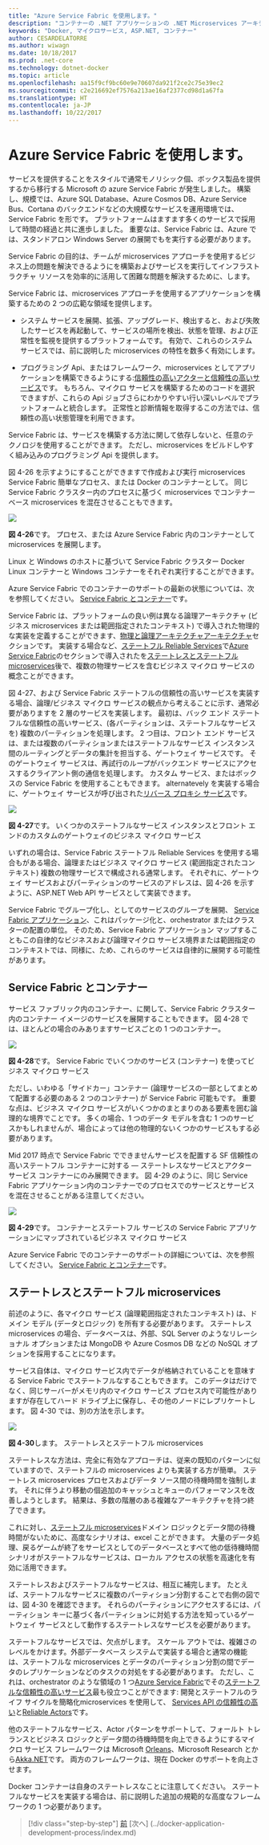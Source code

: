 ```yaml
---
title: "Azure Service Fabric を使用します。"
description: "コンテナーの .NET アプリケーションの .NET Microservices アーキテクチャ |Azure Service Fabric を使用します。"
keywords: "Docker, マイクロサービス, ASP.NET, コンテナー"
author: CESARDELATORRE
ms.author: wiwagn
ms.date: 10/18/2017
ms.prod: .net-core
ms.technology: dotnet-docker
ms.topic: article
ms.openlocfilehash: aa15f9cf9bc60e9e70607da921f2ce2c75e39ec2
ms.sourcegitcommit: c2e216692ef7576a213ae16af2377cd98d1a67fa
ms.translationtype: HT
ms.contentlocale: ja-JP
ms.lasthandoff: 10/22/2017
---
```

# <a name="using-azure-service-fabric"></a>Azure Service Fabric を使用します。

サービスを提供することをスタイルで通常モノリシック個、ボックス製品を提供するから移行する Microsoft の azure Service Fabric が発生しました。 構築し、規模では、Azure SQL Database、Azure Cosmos DB、Azure Service Bus、Cortana のバックエンドなどの大規模なサービスを運用環境では、Service Fabric を形です。 プラットフォームはますます多くのサービスで採用して時間の経過と共に進歩しました。 重要なは、Service Fabric は、Azure では、スタンドアロン Windows Server の展開でもを実行する必要があります。

Service Fabric の目的は、チームが microservices アプローチを使用するビジネス上の問題を解決できるようにを構築およびサービスを実行してインフラストラクチャ リソースを効率的に活用して困難な問題を解決するために、します。

Service Fabric は、microservices アプローチを使用するアプリケーションを構築するための 2 つの広範な領域を提供します。

-   システム サービスを展開、拡張、アップグレード、検出すると、および失敗したサービスを再起動して、サービスの場所を検出、状態を管理、および正常性を監視を提供するプラットフォームです。 有効で、これらのシステム サービスでは、前に説明した microservices の特性を数多く有効にします。

-   プログラミング Api、またはフレームワーク、microservices としてアプリケーションを構築できるようにする:[信頼性の高いアクターと信頼性の高いサービス](https://docs.microsoft.com/azure/service-fabric/service-fabric-choose-framework)です。 もちろん、マイクロ サービスを構築するためのコードを選択できますが、これらの Api ジョブさらにわかりやすい行い深いレベルでプラットフォームと統合します。 正常性と診断情報を取得するこの方法では、信頼性の高い状態管理を利用できます。

Service Fabric は、サービスを構築する方法に関して依存しないと、任意のテクノロジを使用することができます。 ただし、microservices をビルドしやすく組み込みのプログラミング Api を提供します。

図 4-26 を示すようにすることができますで作成および実行 microservices Service Fabric 簡単なプロセス、または Docker のコンテナーとして。 同じ Service Fabric クラスター内のプロセスに基づく microservices でコンテナー ベース microservices を混在させることもできます。

![](./media/image30.png)

**図 4-26**です。 プロセス、または Azure Service Fabric 内のコンテナーとして microservices を展開します。

Linux と Windows のホストに基づいて Service Fabric クラスター Docker Linux コンテナーと Windows コンテナーをそれぞれ実行することができます。

Azure Service Fabric でのコンテナーのサポートの最新の状態については、次を参照してください。 [Service Fabric とコンテナー](https://docs.microsoft.com/azure/service-fabric/service-fabric-containers-overview)です。

Service Fabric は、プラットフォームの良い例は異なる論理アーキテクチャ (ビジネス microservices または範囲指定されたコンテキスト) で導入された物理的な実装を定義することができます、[物理と論理アーキテクチャアーキテクチャ](#logical-architecture-versus-physical-architecture)セクションです。 実装する場合など、[ステートフル Reliable Services](https://docs.microsoft.com/azure/service-fabric/service-fabric-reliable-services-introduction)で[Azure Service Fabric](https://docs.microsoft.com/azure/service-fabric/service-fabric-overview)のセクションで導入されたを[ステートレスとステートフル microservices](#stateless-versus-stateful-microservices)後で、複数の物理サービスを含むビジネス マイクロ サービスの概念ことができます。

図 4-27、および Service Fabric ステートフルの信頼性の高いサービスを実装する場合、論理/ビジネス マイクロ サービスの観点から考えることに示す、通常必要がありますを 2 層のサービスを実装します。 最初は、バック エンド ステートフルな信頼性の高いサービス、(各パーティションは、ステートフルなサービスを) 複数のパーティションを処理します。 2 つ目は、フロント エンド サービスは、または複数のパーティションまたはステートフルなサービス インスタンス間のルーティングとデータの集計を担当する、ゲートウェイ サービスです。 そのゲートウェイ サービスは、再試行のループがバックエンド サービスにアクセスするクライアント側の通信を処理します。
カスタム サービス、またはボックスの Service Fabric を使用することもできます。 alternatevely を実装する場合に、ゲートウェイ サービスが呼び出された[リバース プロキシ サービス](https://docs.microsoft.com/azure/service-fabric/service-fabric-reverseproxy)です。

![](./media/image31.png)

**図 4-27**です。 いくつかのステートフルなサービス インスタンスとフロント エンドのカスタムのゲートウェイのビジネス マイクロ サービス

いずれの場合は、Service Fabric ステートフル Reliable Services を使用する場合もがある場合、論理またはビジネス マイクロ サービス (範囲指定されたコンテキスト) 複数の物理サービスで構成される通常します。 それぞれに、ゲートウェイ サービスおよびパーティションのサービスのアドレスは、図 4-26 を示すように、ASP.NET Web API サービスとして実装できます。

Service Fabric でグループ化し、としてのサービスのグループを展開、 [Service Fabric アプリケーション](https://docs.microsoft.com/azure/service-fabric/service-fabric-application-model)、これはパッケージ化と、orchestrator またはクラスターの配置の単位。 そのため、Service Fabric アプリケーション マップすることもこの自律的なビジネスおよび論理マイクロ サービス境界または範囲指定のコンテキストでは、同様に、ため、これらのサービスは自律的に展開する可能性があります。

## <a name="service-fabric-and-containers"></a>Service Fabric とコンテナー

サービス ファブリック内のコンテナー、に関して、Service Fabric クラスター内のコンテナー イメージのサービスを展開することもできます。 図 4-28 では、ほとんどの場合のみありますサービスごとの 1 つのコンテナー。

![](./media/image32.png)

**図 4-28**です。 Service Fabric でいくつかのサービス (コンテナー) を使ってビジネス マイクロ サービス

ただし、いわゆる「サイドカー」コンテナー (論理サービスの一部としてまとめて配置する必要のある 2 つのコンテナー) が Service Fabric 可能もです。 重要な点は、ビジネス マイクロ サービスがいくつかのまとまりのある要素を囲む論理的な境界でことです。 多くの場合、1 つのデータ モデルを含む 1 つのサービスかもしれませんが、場合によっては他の物理的ないくつかのサービスもする必要があります。

Mid 2017 時点で Service Fabric でできませんサービスを配置する SF 信頼性の高いステートフル コンテナーに対する — ステートレスなサービスとアクター サービス コンテナーにのみ展開できます。 図 4-29 のように、同じ Service Fabric アプリケーション内のコンテナーでのプロセスでのサービスとサービスを混在させることがある注意してください。

![](./media/image33.png)

**図 4-29**です。 コンテナーとステートフル サービスの Service Fabric アプリケーションにマップされているビジネス マイクロ サービス

Azure Service Fabric でのコンテナーのサポートの詳細については、次を参照してください。 [Service Fabric とコンテナー](https://docs.microsoft.com/azure/service-fabric/service-fabric-containers-overview)です。

## <a name="stateless-versus-stateful-microservices"></a>ステートレスとステートフル microservices

前述のように、各マイクロ サービス (論理範囲指定されたコンテキスト) は、ドメイン モデル (データとロジック) を所有する必要があります。 ステートレス microservices の場合、データベースは、外部、SQL Server のようなリレーショナル オプションまたは MongoDB や Azure Cosmos DB などの NoSQL オプションを採用することになります。

サービス自体は、マイクロ サービス内でデータが格納されていることを意味する Service Fabric でステートフルなすることもできます。 このデータはだけでなく、同じサーバーがメモリ内のマイクロ サービス プロセス内で可能性がありますが存在してハード ドライブ上に保存し、その他のノードにレプリケートします。 図 4-30 では、別の方法を示します。

![](./media/image34.png)

**図 4-30**します。 ステートレスとステートフル microservices

ステートレスな方法は、完全に有効なアプローチは、従来の既知のパターンに似ていますので、ステートフルの microservices よりも実装する方が簡単。 ステートレス microservices プロセスおよびデータ ソース間の待機時間を強制します。 それに伴うより移動の個追加のキャッシュとキューのパフォーマンスを改善しようとします。 結果は、多数の階層のある複雑なアーキテクチャを持つ終了できます。

これに対し、[ステートフル microservices](https://docs.microsoft.com/azure/service-fabric/service-fabric-reliable-services-introduction#when-to-use-reliable-services-apis)ドメイン ロジックとデータ間の待機時間がないために、高度なシナリオは、excel ことができます。 大量のデータ処理、戻るゲームが終了をサービスとしてのデータベースとすべて他の低待機時間シナリオがステートフルなサービスは、ローカル アクセスの状態を高速化を有効に活用できます。

ステートレスおよびステートフルなサービスは、相互に補完します。 たとえば、ステートフルなサービスに複数のパーティション分割することで右側の図では、図 4-30 を確認できます。 それらのパーティションにアクセスするには、パーティション キーに基づく各パーティションに対処する方法を知っているゲートウェイ サービスとして動作するステートレスなサービスを必要があります。

ステートフルなサービスでは、欠点がします。 スケール アウトでは、複雑さのレベルをかけます。外部データベース システムで実装する場合と通常の機能は、ステートフルな microservices とデータのパーティション分割の間でデータのレプリケーションなどのタスクの対処をする必要があります。 ただし、これは、orchestrator のような領域の 1 つ[Azure Service Fabric](https://docs.microsoft.com/azure/service-fabric/service-fabric-reliable-services-platform-architecture)でその[ステートフルな信頼性の高いサービス](https://docs.microsoft.com/azure/service-fabric/service-fabric-reliable-services-introduction#when-to-use-reliable-services-apis)最も役立つことができます: 開発とステートフルのライフ サイクルを簡略化microservices を使用して、 [Services API の信頼性の高い](https://docs.microsoft.com/azure/service-fabric/service-fabric-work-with-reliable-collections)と[Reliable Actors](https://docs.microsoft.com/azure/service-fabric/service-fabric-reliable-actors-introduction)です。

他のステートフルなサービス、Actor パターンをサポートして、フォールト トレランスとビジネス ロジックとデータ間の待機時間を向上できるようにするマイクロ サービス フレームワークは Microsoft [Orleans](https://github.com/dotnet/orleans)、Microsoft Research とから[Akka.NET](http://getakka.net/)です。 両方のフレームワークは、現在 Docker のサポートを向上させます。

Docker コンテナーは自身のステートレスなことに注意してください。 ステートフルなサービスを実装する場合は、前に説明した追加の規範的な高度なフレームワークの 1 つ必要があります。 

>[!div class="step-by-step"]
[前](scalable-available-multi-container-microservice-applications.md) [次へ] (../docker-application-development-process/index.md)
